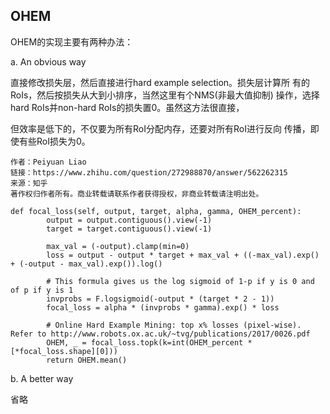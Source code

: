 ## OHEM

OHEM的实现主要有两种办法：

a. An obvious way

直接修改损失层，然后直接进行hard example selection。损失层计算所 有的RoIs，然后按损失从大到小排序，当然这里有个NMS(非最大值抑制) 操作，选择hard RoIs并non-hard RoIs的损失置0。虽然这方法很直接，

但效率是低下的，不仅要为所有RoI分配内存，还要对所有RoI进行反向 传播，即使有些RoI损失为0。

```
作者：Peiyuan Liao
链接：https://www.zhihu.com/question/272988870/answer/562262315
来源：知乎
著作权归作者所有。商业转载请联系作者获得授权，非商业转载请注明出处。

def focal_loss(self, output, target, alpha, gamma, OHEM_percent):
        output = output.contiguous().view(-1)
        target = target.contiguous().view(-1)

        max_val = (-output).clamp(min=0)
        loss = output - output * target + max_val + ((-max_val).exp() + (-output - max_val).exp()).log()

        # This formula gives us the log sigmoid of 1-p if y is 0 and of p if y is 1
        invprobs = F.logsigmoid(-output * (target * 2 - 1))
        focal_loss = alpha * (invprobs * gamma).exp() * loss

        # Online Hard Example Mining: top x% losses (pixel-wise). Refer to http://www.robots.ox.ac.uk/~tvg/publications/2017/0026.pdf
        OHEM, _ = focal_loss.topk(k=int(OHEM_percent * [*focal_loss.shape][0]))
        return OHEM.mean()
```

b. A better way

省略
